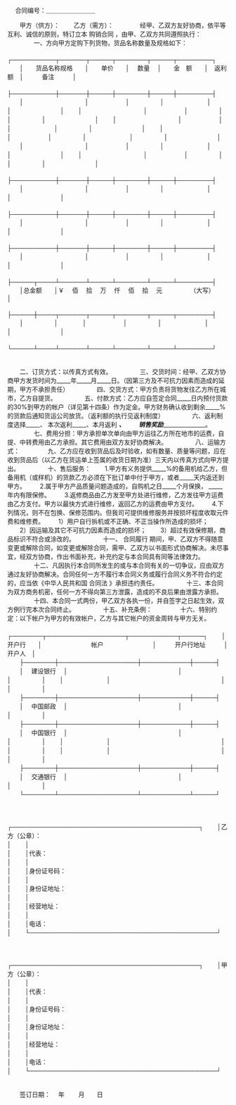 
 


　 
合同编号：＿＿＿＿＿＿＿＿
　　

　　甲方（供方）：
　　乙方（需方）：　　
　　经甲、乙双方友好协商，依平等互利、诚信的原则，特订立本
购销合同
，由甲、乙双方共同遵照执行：
　　
　　一、方向甲方定购下列货物，货品名称数量及规格如下： 
　　
　　┌──────────┬──────┬─────┬───────┬─────┬────────┐
　　│　　货品名称规格　　│　　单价　　│　 数量　 │　　金　额　　│　返利额　│　　　备注　　　│
　　├──────────┼──────┼─────┼───────┼─────┼────────┤
　　│　　　　　　　　　　│　　　　　　│　　　　　│　　　　　　　│　　　　　│　　　　　　　　│
　　│　　　　　　　　　　│　　　　　　│　　　　　│　　　　　　　│　　　　　│　　　　　　　　│
　　│　　　　　　　　　　│　　　　　　│　　　　　│　　　　　　　│　　　　　│　　　　　　　　│
　　│　　　　　　　　　　│　　　　　　│　　　　　│　　　　　　　│　　　　　│　　　　　　　　│
　　│　　　　　　　　　　│　　　　　　│　　　　　│　　　　　　　│　　　　　│　　　　　　　　│
　　│　　　　　　　　　　│　　　　　　│　　　　　│　　　　　　　│　　　　　│　　　　　　　　│
　　├──────────┼──────┼─────┼───────┼─────┼────────┤
　　│　　　　　　　　　　│　　　　　　│　　　　　│　　　　　　　│　　　　　│　　　　　　　　│
　　├──────────┼──────┼─────┼───────┼─────┼────────┤
　　│　　　　　　　　　　│　　　　　　│　　　　　│　　　　　　　│　　　　　│　　　　　　　　│
　　├──────────┼──────┼─────┼───────┼─────┼────────┤
　　│　　　　　　　　　　│　　　　　　│　　　　　│　　　　　　　│　　　　　│　　　　　　　　│
　　├─────┬────┴──────┴─────┴───────┴─────┴────────┤
　　│总金额　　│￥　 佰　 拾　 万　 仟　 佰　 拾　 元　　　　　（大写）　　　　　　　　　　　　 │
　　├─────┼────┬──────┬─────┬───────┬─────┬────────┤
　　│　　　　　│　　　　│　　　　　　│　　　　　│　　　　　　　│　　　　　│　　　　　　　　│
　　└─────┴────┴──────┴─────┴───────┴─────┴────────┘
　　

　　二、订货方式：以传真方式有效。
　　
　　三、交货时间：经甲、乙双方协商甲方发货时间为_____年_____月_____日。（因第三方及不可抗力因素而造成的延期，甲方不承担责任）
　　
　　四、交货方式：甲方负责将货物发往乙方所在城市，乙方自提货。
　　
　　五、付款方式：乙方应自签定合同_____日内预付货款的30%到甲方的帐户（详见第十四条）作为定金。甲方财务确认收到剩余_____%的货款后通知货运公司放货。（返利额的执行见返利制度）
　　
　　六、返利制度选择_____、 本次返利_____、本月返利 _____、
　　销售奖励____________________。
　　
　　七、费用分担：甲方承担单次单向由甲方运往乙方所在地市的运费，自提、中转费用由乙方承担。其它费用由双方友好协商解决。
　　
　　八、运输方式：
　　
　　九、乙方应在收到货品后及时验收，如有数量、质量等问题，应在收到货品后（以乙方在货运单上签属的收货日期为准）三天内以传真方式向甲方提出。
　　
　　十、售后服务：
　　1.甲方有义务提供_____%的备用机给乙方，但备用机（或样机）的货款乙方必须在下批订单中付于甲方，或者_____天内返还到甲方。
　　2.属于甲方产品质量问题造成的，自购机之日_____个月保换， _____年内有限保修。
　　3.返修商品由乙方发至甲方处进行维修，乙方发往甲方运费由乙方支付。甲方以最快方式进行维修，返回乙方的运费由甲方支付。
　　4.下列情况，则不在包换、保修范围内。但我司可提供维修服务并按损坏程度收取元件费和维修费。
　　1）用户自行拆机或不正确、不正当操作所造成的损坏；
　　2）因运输及其它不可抗力因素而造成的损坏；
　　3）超过有效保修期，商品标识不符合或涂改的。
　　
　　十一、
合同履行
期间，甲、乙双方不得随意变更或解除合同，如变更或解除合同，需甲、乙双方以书面形式协商解决。未尽事宜，经双方协商，作出书面补充，补充约定与本合同具有同等法律效力。
　　
　　十二、凡因执行本合同所发生的或与本合同有关的一切争议，应由双方通过友好协商解决。合同任何一方不履行本合同义务或履行合同义务不符合约定的，应当依《中华人民共和国
合同法
》承担违约责任。
　　
　　十三、本合同为双方商务机密，任何一方不得向第三方泄露，造成的不良后果由泄露方承担。
　　
　　十四、本合同一式两份，甲乙双方各执一份，并自签字之日起生效，双方例行完本次合同终止。
　　
　　十五、补充条例：
　　
　　十六、特别约定：以下帐户为甲方的有效帐户，乙方与其它帐户的资金周转与甲方无关。
　　
　　┌───────┬──────────────────┬───────────┬─────┐
　　│　　开户行　　│　　　　　　　　帐户　　　　　　　　│　　　开户行地址　　　│　开户人　│
　　├───────┼──────────────────┼───────────┼─────┤
　　│　 建设银行　 │　　　　　　　　　　　　　　　　　　│　　　　　　　　　　　│　　　　　│
　　│　　　　　　　│　　　　　　　　　　　　　　　　　　│　　　　　　　　　　　│　　　　　│
　　├───────┼──────────────────┼───────────┼─────┤
　　│　 中国邮政　 │　　　　　　　　　　　　　　　　　　│　　　　　　　　　　　│　　　　　│
　　├───────┼──────────────────┼───────────┼─────┤
　　│　 中国银行　 │　　　　　　　　　　　　　　　　　　│　　　　　　　　　　　│　　　　　│
　　│　　　　　　　│　　　　　　　　　　　　　　　　　　│　　　　　　　　　　　│　　　　　│
　　│　　　　　　　│　　　　　　　　　　　　　　　　　　│　　　　　　　　　　　│　　　　　│
　　├───────┼──────────────────┼───────────┼─────┤
　　│　 交通银行　 │　　　　　　　　　　　　　　　　　　│　　　　　　　　　　　│　　　　　│
　　└───────┴──────────────────┴───────────┴─────┘
　　

　　
　　┌───────────────────────────────────────────┐
　　│乙方（公章）：　　　　　　　　　　　　　　　　　　　　　　　　　　　　　　　　　　　　│
　　│　　　　　　　　　　　　　　　　　　　　　　　　　　　　　　　　　　　　　　　　　　　│
　　│代表：　　　　　　　　　　　　　　　　　　　　　　　　　　　　　　　　　　　　　　　　│
　　│　　　　　　　　　　　　　　　　　　　　　　　　　　　　　　　　　　　　　　　　　　　│
　　│身份证号码：　　　　　　　　　　　　　　　　　　　　　　　　　　　　　　　　　　　　　│
　　│　　　　　　　　　　　　　　　　　　　　　　　　　　　　　　　　　　　　　　　　　　　│
　　│身份证地址：　　　　　　　　　　　　　　　　　　　　　　　　　　　　　　　　　　　　　│
　　│　　　　　　　　　　　　　　　　　　　　　　　　　　　　　　　　　　　　　　　　　　　│
　　│经营地址：　　　　　　　　　　　　　　　　　　　　　　　　　　　　　　　　　　　　　　│
　　│　　　　　　　　　　　　　　　　　　　　　　　　　　　　　　　　　　　　　　　　　　　│
　　│电话：　　　　　　　　　　　　　　　　　　　　　　　　　　　　　　　　　　　　　　　　│
　　└───────────────────────────────────────────┘
　　

　　
　　┌───────────────────────────────────────────┐
　　│甲方（公章）：　　　　　　　　　　　　　　　　　　　　　　　　　　　　　　　　　　　　│
　　│　　　　　　　　　　　　　　　　　　　　　　　　　　　　　　　　　　　　　　　　　　　│
　　│代表：　　　　　　　　　　　　　　　　　　　　　　　　　　　　　　　　　　　　　　　　│
　　│　　　　　　　　　　　　　　　　　　　　　　　　　　　　　　　　　　　　　　　　　　　│
　　│身份证号码：　　　　　　　　　　　　　　　　　　　　　　　　　　　　　　　　　　　　　│
　　│　　　　　　　　　　　　　　　　　　　　　　　　　　　　　　　　　　　　　　　　　　　│
　　│身份证地址：　　　　　　　　　　　　　　　　　　　　　　　　　　　　　　　　　　　　　│
　　│　　　　　　　　　　　　　　　　　　　　　　　　　　　　　　　　　　　　　　　　　　　│
　　│经营地址：　　　　　　　　　　　　　　　　　　　　　　　　　　　　　　　　　　　　　　│
　　│　　　　　　　　　　　　　　　　　　　　　　　　　　　　　　　　　　　　　　　　　　　│
　　│电话：　　　　　　　　　　　　　　　　　　　　　　　　　　　　　　　　　　　　　　　　│
　　└───────────────────────────────────────────┘
　　

　　签订日期：　 年　　 月　　日
 


 

 
 
 
 
 
  


  
 

  


  


  
 
 
 
 

